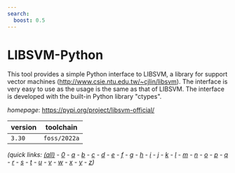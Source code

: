 ```yaml
---
search:
  boost: 0.5
---
```

# LIBSVM-Python

This tool provides a simple Python interface to LIBSVM, a library for support    vector machines (http://www.csie.ntu.edu.tw/~cjlin/libsvm). The interface is     very easy to use as the usage is the same as that of LIBSVM. The interface is    developed with the built-in Python library "ctypes".

*homepage*: <https://pypi.org/project/libsvm-official/>

version | toolchain
--------|----------
``3.30`` | ``foss/2022a``


*(quick links: [(all)](../index.md) - [0](../0/index.md) - [a](../a/index.md) - [b](../b/index.md) - [c](../c/index.md) - [d](../d/index.md) - [e](../e/index.md) - [f](../f/index.md) - [g](../g/index.md) - [h](../h/index.md) - [i](../i/index.md) - [j](../j/index.md) - [k](../k/index.md) - [l](../l/index.md) - [m](../m/index.md) - [n](../n/index.md) - [o](../o/index.md) - [p](../p/index.md) - [q](../q/index.md) - [r](../r/index.md) - [s](../s/index.md) - [t](../t/index.md) - [u](../u/index.md) - [v](../v/index.md) - [w](../w/index.md) - [x](../x/index.md) - [y](../y/index.md) - [z](../z/index.md))*

